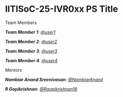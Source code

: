# IITISoC-25-IVR0xx PS Title

Team Members

_**Team Member 1**:  [@user1](https://github.com/UnceasingEagerness)_

_**Team Member 2**:  [@user2](https://github.com/user2)_

_**Team Member 3**:  [@user3](https://github.com/user3)_

_**Team Member 4**:  [@user4](https://github.com/user4)_

Mentors

_**Nambiar Anand Sreenivasan**:  [@NambiarAnand](https://github.com/NambiarAnand)_

_**R Gopikrishnan**:  [@Rgopikrishnan18](https://github.com/Rgopikrishnan18)_

